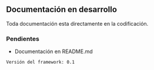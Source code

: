 ## Documentación en desarrollo
Toda documentación esta directamente en la codificación.

### Pendientes
* Documentación en README.md

`Versión del framework: 0.1`